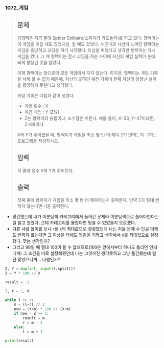 ### 1072_게임

> ## 문제
>
> 김형택은 지금 몰래 Spider Solitaire(스파이더 카드놀이)를 하고 있다. 형택이는 이 게임을 이길 때도 있었지만, 질 때도 있었다. 누군가의 시선이 느껴진 형택이는 게임을 중단하고 코딩을 하기 시작했다. 의심을 피했다고 생각한 형택이는 다시 게임을 켰다. 그 때 형택이는 잠시 코딩을 하는 사이에 자신의 게임 실력이 눈에 띄게 향상된 것을 알았다.
>
> 이제 형택이는 앞으로의 모든 게임에서 지지 않는다. 하지만, 형택이는 게임 기록을 삭제 할 수 없기 때문에, 자신의 못하던 예전 기록이 현재 자신의 엄청난 실력을 증명하지 못한다고 생각했다.
>
> 게임 기록은 다음과 같이 생겼다.
>
> - 게임 횟수 : X
> - 이긴 게임 : Y (Z%)
> - Z는 형택이의 승률이고, 소수점은 버린다. 예를 들어, X=53, Y=47이라면, Z=88이다.
>
> X와 Y가 주어졌을 때, 형택이가 게임을 최소 몇 번 더 해야 Z가 변하는지 구하는 프로그램을 작성하시오.
>
> ## 입력
>
> 각 줄에 정수 X와 Y가 주어진다.
>
> ## 출력
>
> 첫째 줄에 형택이가 게임을 최소 몇 판 더 해야하는지 출력한다. 만약 Z가 절대 변하지 않는다면 -1을 출력한다.



- 맞긴했는데 내가 이분탐색 카테고리에서 들어간 문제라 이분탐색으로 풀어야한다는 걸 알고 있었다. 근데 카테고리를 몰랐다면 맞을 수 있었을지 모르겠다.
- 다른 사람 풀이를 보니 r을  x의 최대값으로 설정했던데 나는 처음 문제 수 만큼 더해도 변하지 않는다면 그 이상을 더해도 똑같을 거라고 생각해서 x를 최대값으로 설정했다. 맞는 생각인지?
- 그리고 99일 때 절대 100이 될 수 없으므로(100은 앞에서부터 하나도 틀리면 안되니까) 그 조건을 따로 설정해줬던데 나는 그것까진 생각못하고 그냥 풀긴했는데 일단 맞았으니까... 다행인가?

```python
X, Y = map(int, input().split())
Z = Y * 100 // X

result = -1

l, r = 1, X

while l <= r:
    m = (l+r) // 2
    now = (Y+m) * 100 // (X+m)
    if now - Z >= 1:
        result = m
        r = m - 1
    else:
        l = m + 1

print(result)
```

